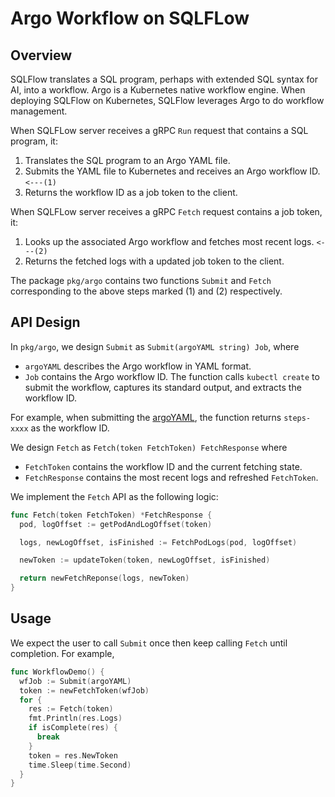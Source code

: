 # Argo Workflow on SQLFLow

## Overview

SQLFlow translates a SQL program, perhaps with extended SQL syntax for AI, into a workflow. Argo is a Kubernetes native workflow engine. When deploying SQLFlow on Kubernetes, SQLFlow leverages Argo to do workflow management.

When SQLFLow server receives a gRPC `Run` request that contains a SQL program, it:

1. Translates the SQL program to an Argo YAML file.
1. Submits the YAML file to Kubernetes and receives an Argo workflow ID. `<---(1)`
1. Returns the workflow ID as a job token to the client.

When SQLFLow server receives a gRPC `Fetch` request contains a job token, it:

1. Looks up the associated Argo workflow and fetches most recent logs. `<---(2)`
1. Returns the fetched logs with a updated job token to the client.

The package `pkg/argo` contains two functions `Submit` and `Fetch` corresponding to the above steps marked (1) and (2) respectively.

## API Design

In `pkg/argo`, we design `Submit` as `Submit(argoYAML string) Job`, where

- `argoYAML` describes the Argo workflow in YAML format.
- `Job` contains the Argo workflow ID. The function calls `kubectl create` to submit the workflow, captures its standard output, and extracts the workflow ID.

For example, when submitting the [argoYAML](https://github.com/argoproj/argo/blob/master/examples/steps.yaml), the function returns `steps-xxxx` as the workflow ID.

We design `Fetch` as `Fetch(token FetchToken) FetchResponse` where

- `FetchToken` contains the workflow ID and the current fetching state.
- `FetchResponse` contains the most recent logs and refreshed `FetchToken`.

We implement the `Fetch` API as the following logic:

``` go
func Fetch(token FetchToken) *FetchResponse {
  pod, logOffset := getPodAndLogOffset(token)

  logs, newLogOffset, isFinished := FetchPodLogs(pod, logOffset)

  newToken := updateToken(token, newLogOffset, isFinished)

  return newFetchReponse(logs, newToken)
}
```

## Usage

We expect the user to call `Submit` once then keep calling `Fetch` until completion. For example,

```go
func WorkflowDemo() {
  wfJob := Submit(argoYAML)
  token := newFetchToken(wfJob)
  for {
    res := Fetch(token)
    fmt.Println(res.Logs)
    if isComplete(res) {
      break
    }
    token = res.NewToken
    time.Sleep(time.Second)
  }
}
```
